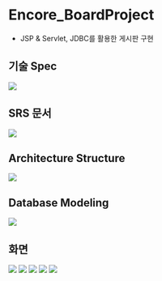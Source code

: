 # Encore_BoardProject
 - JSP &amp; Servlet, JDBC를 활용한 게시판 구현

## 기술 Spec
<img src="https://user-images.githubusercontent.com/55942011/100631508-2203e880-336f-11eb-85da-35b714795bc8.png">

## SRS 문서
<img src="https://user-images.githubusercontent.com/55942011/100682620-d9255180-33b9-11eb-949b-9f903ec38b03.png">

## Architecture Structure
<img src="https://user-images.githubusercontent.com/55942011/100683975-c7917900-33bc-11eb-9eab-4183dd54c2e4.png">

## Database Modeling
<img src="https://user-images.githubusercontent.com/55942011/100631960-9f2f5d80-336f-11eb-8cca-ec50b44131b7.png">

## 화면
<img src="https://user-images.githubusercontent.com/55942011/100632038-b3735a80-336f-11eb-93bc-9cc2aa8569f3.png">
<img src="https://user-images.githubusercontent.com/55942011/100632066-b9693b80-336f-11eb-8b8d-d5325699a204.png">
<img src="https://user-images.githubusercontent.com/55942011/100632149-d3a31980-336f-11eb-8be5-fe615bbfbbca.png">
<img src="https://user-images.githubusercontent.com/55942011/100682594-c27efa80-33b9-11eb-9ba1-adf030ab2d60.png">
<img src="https://user-images.githubusercontent.com/55942011/100632167-d9006400-336f-11eb-9e4b-7f08b0881088.png">